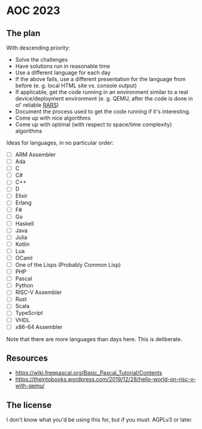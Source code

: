 # AOC 2023
## The plan
With descending priority:
- Solve the challenges
- Have solutions run in reasonable time
- Use a different language for each day
- If the above fails, use a different presentation for the language from before (e. g. local HTML site vs. console output)
- If applicable, get the code running in an environment similar to a real device/deployment environment (e. g. QEMU, after the code is done in ol' reliable [RARS](https://github.com/TheThirdOne/rars))
- Document the process used to get the code running if it's interesting.
- Come up with nice algorithms
- Come up with optimal (with respect to space/time complexity) algorithms

Ideas for languages, in no particular order:
- [ ] ARM Assembler
- [ ] Ada
- [ ] C
- [ ] C#
- [ ] C++
- [ ] D
- [ ] Elixir
- [ ] Erlang
- [ ] F#
- [ ] Go
- [ ] Haskell
- [ ] Java
- [ ] Julia
- [ ] Kotlin
- [ ] Lua
- [ ] OCaml
- [ ] One of the Lisps (Probably Common Lisp)
- [ ] PHP
- [ ] Pascal
- [ ] Python
- [ ] RISC-V Assembler
- [ ] Rust
- [ ] Scala
- [ ] TypeScript
- [ ] VHDL
- [ ] x86-64 Assembler

Note that there are more languages than days here. This is deliberate.

## Resources
- https://wiki.freepascal.org/Basic_Pascal_Tutorial/Contents
- https://theintobooks.wordpress.com/2019/12/28/hello-world-on-risc-v-with-qemu/
## The license
I don't know what you'd be using this for, but if you must: AGPLv3 or later.

